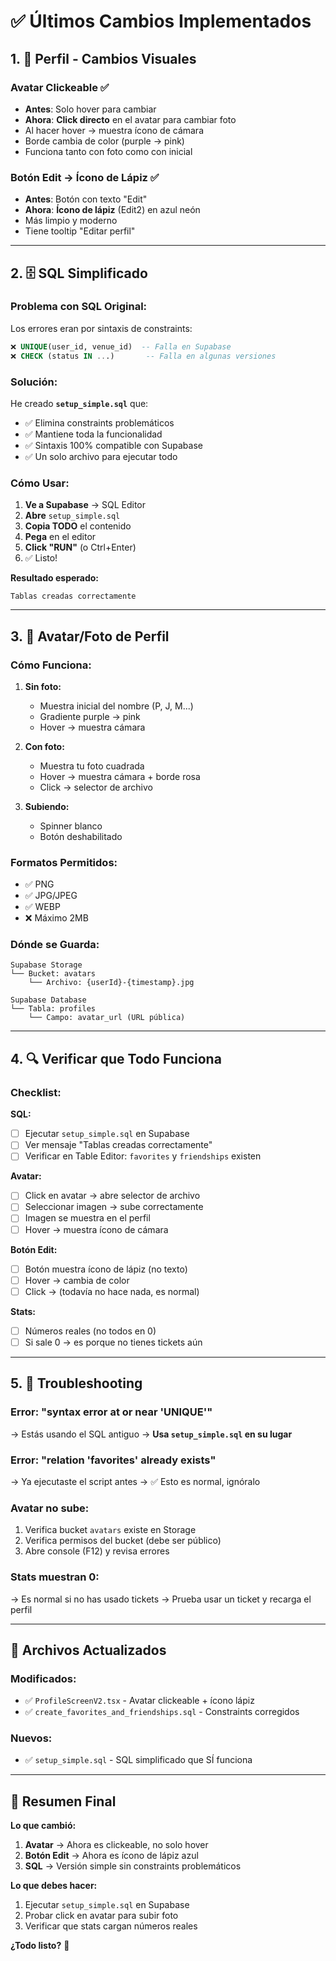 # ✅ Últimos Cambios Implementados

## 1. 🎨 Perfil - Cambios Visuales

### **Avatar Clickeable** ✅
- **Antes**: Solo hover para cambiar
- **Ahora**: **Click directo** en el avatar para cambiar foto
- Al hacer hover → muestra ícono de cámara
- Borde cambia de color (purple → pink)
- Funciona tanto con foto como con inicial

### **Botón Edit → Ícono de Lápiz** ✅
- **Antes**: Botón con texto "Edit"
- **Ahora**: **Ícono de lápiz** (Edit2) en azul neón
- Más limpio y moderno
- Tiene tooltip "Editar perfil"

---

## 2. 🗄️ SQL Simplificado

### **Problema con SQL Original:**
Los errores eran por sintaxis de constraints:
```sql
❌ UNIQUE(user_id, venue_id)  -- Falla en Supabase
❌ CHECK (status IN ...)       -- Falla en algunas versiones
```

### **Solución:**
He creado **`setup_simple.sql`** que:
- ✅ Elimina constraints problemáticos
- ✅ Mantiene toda la funcionalidad
- ✅ Sintaxis 100% compatible con Supabase
- ✅ Un solo archivo para ejecutar todo

### **Cómo Usar:**

1. **Ve a Supabase** → SQL Editor
2. **Abre** `setup_simple.sql`
3. **Copia TODO** el contenido
4. **Pega** en el editor
5. **Click "RUN"** (o Ctrl+Enter)
6. ✅ Listo!

**Resultado esperado:**
```
Tablas creadas correctamente
```

---

## 3. 📸 Avatar/Foto de Perfil

### **Cómo Funciona:**

1. **Sin foto:**
   - Muestra inicial del nombre (P, J, M...)
   - Gradiente purple → pink
   - Hover → muestra cámara

2. **Con foto:**
   - Muestra tu foto cuadrada
   - Hover → muestra cámara + borde rosa
   - Click → selector de archivo

3. **Subiendo:**
   - Spinner blanco
   - Botón deshabilitado

### **Formatos Permitidos:**
- ✅ PNG
- ✅ JPG/JPEG
- ✅ WEBP
- ❌ Máximo 2MB

### **Dónde se Guarda:**
```
Supabase Storage
└── Bucket: avatars
    └── Archivo: {userId}-{timestamp}.jpg
    
Supabase Database
└── Tabla: profiles
    └── Campo: avatar_url (URL pública)
```

---

## 4. 🔍 Verificar que Todo Funciona

### **Checklist:**

**SQL:**
- [ ] Ejecutar `setup_simple.sql` en Supabase
- [ ] Ver mensaje "Tablas creadas correctamente"
- [ ] Verificar en Table Editor: `favorites` y `friendships` existen

**Avatar:**
- [ ] Click en avatar → abre selector de archivo
- [ ] Seleccionar imagen → sube correctamente
- [ ] Imagen se muestra en el perfil
- [ ] Hover → muestra ícono de cámara

**Botón Edit:**
- [ ] Botón muestra ícono de lápiz (no texto)
- [ ] Hover → cambia de color
- [ ] Click → (todavía no hace nada, es normal)

**Stats:**
- [ ] Números reales (no todos en 0)
- [ ] Si sale 0 → es porque no tienes tickets aún

---

## 5. 🐛 Troubleshooting

### **Error: "syntax error at or near 'UNIQUE'"**
→ Estás usando el SQL antiguo
→ **Usa `setup_simple.sql` en su lugar**

### **Error: "relation 'favorites' already exists"**
→ Ya ejecutaste el script antes
→ ✅ Esto es normal, ignóralo

### **Avatar no sube:**
1. Verifica bucket `avatars` existe en Storage
2. Verifica permisos del bucket (debe ser público)
3. Abre console (F12) y revisa errores

### **Stats muestran 0:**
→ Es normal si no has usado tickets
→ Prueba usar un ticket y recarga el perfil

---

## 📁 Archivos Actualizados

### **Modificados:**
- ✅ `ProfileScreenV2.tsx` - Avatar clickeable + ícono lápiz
- ✅ `create_favorites_and_friendships.sql` - Constraints corregidos

### **Nuevos:**
- ✅ `setup_simple.sql` - SQL simplificado que SÍ funciona

---

## 🎯 Resumen Final

**Lo que cambió:**

1. **Avatar** → Ahora es clickeable, no solo hover
2. **Botón Edit** → Ahora es ícono de lápiz azul
3. **SQL** → Versión simple sin constraints problemáticos

**Lo que debes hacer:**

1. Ejecutar `setup_simple.sql` en Supabase
2. Probar click en avatar para subir foto
3. Verificar que stats cargan números reales

**¿Todo listo?** 🚀
